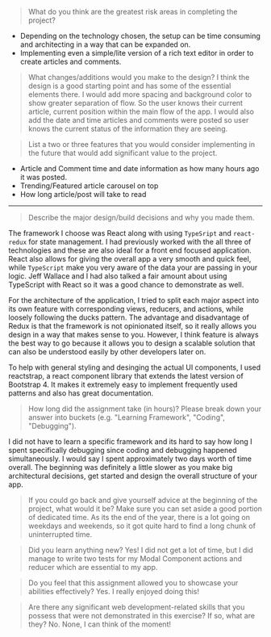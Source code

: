 > What do you think are the greatest risk areas in completing the project?
  - Depending on the technology chosen, the setup can be time consuming and architecting in a way that can be expanded on.
  - Implementing even a simple/lite version of a rich text editor in order to create articles and comments.

> What changes/additions would you make to the design?
  I think the design is a good starting point and has some of the essential elements there. I would add more spacing and background color to show greater separation of flow. So the user knows their current article, current position within the main flow of the app. I would also add the date and time articles and comments were posted so user knows the current status of the information they are seeing. 


> List a two or three features that you would consider implementing in the future that would add significant value to the project. 
  - Article and Comment time and date information as how many hours ago it was posted.
  - Trending/Featured article carousel on top
  - How long article/post will take to read
---

> Describe the major design/build decisions and why you made them.

  The framework I choose was React along with using `TypeSript` and `react-redux` for state management. I had previously worked with the all three of technologies and these are also ideal for a front end focused application. React also allows for giving the overall app a very smooth and quick feel, while `TypeScript` make you very aware of the data your are passing in your logic. Jeff Wallace and I had also talked a fair amount about using TypeScript with React so it was a good chance to demonstrate as well.

  For the architecture of the application, I tried to split each major aspect into its own feature with corresponding views, reducers, and actions, while loosely following the ducks pattern. The advantage and disadvantage of Redux is that the framework is not opinionated itself, so it really allows you design in a way that makes sense to you. However, I think feature is always the best way to go because it allows you to design a scalable solution that can also be understood easily by other developers later on. 

  To help with general styling and desinging the actual UI components, I used reactstrap, a react component library that extends the latest version of Bootstrap 4. It makes it extremely easy to implement frequently used patterns and also has great documentation.


> How long did the assignment take (in hours)? Please break down your answer into buckets (e.g. "Learning Framework", "Coding", "Debugging").

  I did not have to learn a specific framework and its hard to say how long I spent specifically debugging since coding and debugging happened simultaneously. I would say I spent approximately two days worth of time overall. The beginning was definitely a little slower as you make big architectural decisions, get started and design the overall structure of your app. 


> If you could go back and give yourself advice at the beginning of the project, what would it be?
  Make sure you can set aside a good portion of dedicated time. As its the end of the year, there is a lot going on weekdays and weekends, so it got quite hard to find a long chunk of uninterrupted time. 

> Did you learn anything new?
  Yes! I did not get a lot of time, but I did manage to write two tests for my Modal Component actions and reducer which are essential to my app.

> Do you feel that this assignment allowed you to showcase your abilities effectively?
  Yes. I really enjoyed doing this!

> Are there any significant web development-related skills that you possess that were not demonstrated in this exercise? If so, what are they?
  No. None, I can think of the moment!

